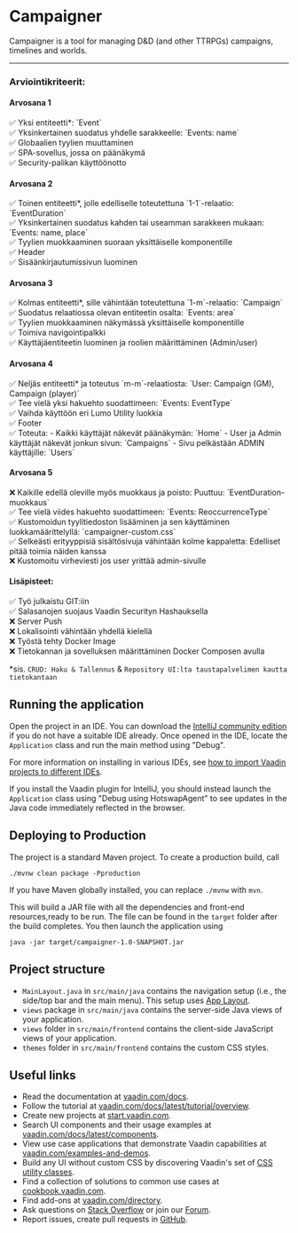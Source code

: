 # Campaigner

Campaigner is a tool for managing D&D (and other TTRPGs) campaigns, timelines and worlds.
__________________________________________________________________________________________________

<h3>Arviointikriteerit: </h3>
<h4>Arvosana 1</h4>
✅ Yksi entiteetti*: `Event` <br>
✅ Yksinkertainen suodatus yhdelle sarakkeelle: `Events: name` <br>
✅ Globaalien tyylien muuttaminen <br>
✅ SPA-sovellus, jossa on päänäkymä <br>
✅ Security-palikan käyttöönotto <br>

<h4>Arvosana 2</h4>
✅ Toinen entiteetti*, jolle edelliselle toteutettuna `1-1`-relaatio: `EventDuration` <br>
✅ Yksinkertainen suodatus kahden tai useamman sarakkeen mukaan: `Events: name, place` <br>
✅ Tyylien muokkaaminen suoraan yksittäiselle komponentille <br>
✅ Header <br>
✅ Sisäänkirjautumissivun luominen <br>

<h4>Arvosana 3</h4>
✅ Kolmas entiteetti*, sille vähintään toteutettuna `1-m`-relaatio: `Campaign` <br>
✅ Suodatus relaatiossa olevan entiteetin osalta: `Events: area` <br>
✅ Tyylien muokkaaminen näkymässä yksittäiselle komponentille <br>
✅ Toimiva navigointipalkki <br>
✅ Käyttäjäentiteetin luominen ja roolien määrittäminen (Admin/user) <br>

<h4>Arvosana 4</h4>
✅ Neljäs entiteetti* ja toteutus `m-m`-relaatiosta: `User: Campaign (GM), Campaign (player)` <br>
✅ Tee vielä yksi hakuehto suodattimeen: `Events: EventType` <br>
✅ Vaihda käyttöön eri Lumo Utility luokkia <br>
✅ Footer <br>
✅ Toteuta: - Kaikki käyttäjät näkevät päänäkymän: `Home` - User ja Admin käyttäjät näkevät jonkun sivun: `Campaigns` - Sivu pelkästään ADMIN käyttäjille: `Users` <br>

<h4>Arvosana 5</h4>
❌ Kaikille edellä oleville myös muokkaus ja poisto: Puuttuu: `EventDuration-muokkaus` <br>
✅ Tee vielä viides hakuehto suodattimeen: `Events: ReoccurrenceType` <br>
✅ Kustomoidun tyylitiedoston lisääminen ja sen käyttäminen luokkamäärittelyllä: `campaigner-custom.css` <br>
✅ Selkeästi erityyppisiä sisältösivuja vähintään kolme kappaletta: Edelliset pitää toimia näiden kanssa <br>
❌ Kustomoitu virheviesti jos user yrittää admin-sivulle <br>


<h4>Lisäpisteet: </h4>
 ✅ Työ julkaistu GIT:iin <br>
 ✅ Salasanojen suojaus Vaadin Securityn Hashauksella <br>
 ❌ Server Push <br>
 ❌ Lokalisointi vähintään yhdellä kielellä <br>
 ❌ Työstä tehty Docker Image <br>
 ❌ Tietokannan ja sovelluksen määrittäminen Docker Composen avulla <br>

*sis. `CRUD: Haku & Tallennus` & `Repository UI:lta taustapalvelimen kautta tietokantaan`

## Running the application

Open the project in an IDE. You can download the [IntelliJ community edition](https://www.jetbrains.com/idea/download) if you do not have a suitable IDE already.
Once opened in the IDE, locate the `Application` class and run the main method using "Debug".

For more information on installing in various IDEs, see [how to import Vaadin projects to different IDEs](https://vaadin.com/docs/latest/getting-started/import).

If you install the Vaadin plugin for IntelliJ, you should instead launch the `Application` class using "Debug using HotswapAgent" to see updates in the Java code immediately reflected in the browser.

## Deploying to Production

The project is a standard Maven project. To create a production build, call 

```
./mvnw clean package -Pproduction
```

If you have Maven globally installed, you can replace `./mvnw` with `mvn`.

This will build a JAR file with all the dependencies and front-end resources,ready to be run. The file can be found in the `target` folder after the build completes.
You then launch the application using 
```
java -jar target/campaigner-1.0-SNAPSHOT.jar
```

## Project structure

- `MainLayout.java` in `src/main/java` contains the navigation setup (i.e., the
  side/top bar and the main menu). This setup uses
  [App Layout](https://vaadin.com/docs/components/app-layout).
- `views` package in `src/main/java` contains the server-side Java views of your application.
- `views` folder in `src/main/frontend` contains the client-side JavaScript views of your application.
- `themes` folder in `src/main/frontend` contains the custom CSS styles.

## Useful links

- Read the documentation at [vaadin.com/docs](https://vaadin.com/docs).
- Follow the tutorial at [vaadin.com/docs/latest/tutorial/overview](https://vaadin.com/docs/latest/tutorial/overview).
- Create new projects at [start.vaadin.com](https://start.vaadin.com/).
- Search UI components and their usage examples at [vaadin.com/docs/latest/components](https://vaadin.com/docs/latest/components).
- View use case applications that demonstrate Vaadin capabilities at [vaadin.com/examples-and-demos](https://vaadin.com/examples-and-demos).
- Build any UI without custom CSS by discovering Vaadin's set of [CSS utility classes](https://vaadin.com/docs/styling/lumo/utility-classes). 
- Find a collection of solutions to common use cases at [cookbook.vaadin.com](https://cookbook.vaadin.com/).
- Find add-ons at [vaadin.com/directory](https://vaadin.com/directory).
- Ask questions on [Stack Overflow](https://stackoverflow.com/questions/tagged/vaadin) or join our [Forum](https://vaadin.com/forum).
- Report issues, create pull requests in [GitHub](https://github.com/vaadin).
